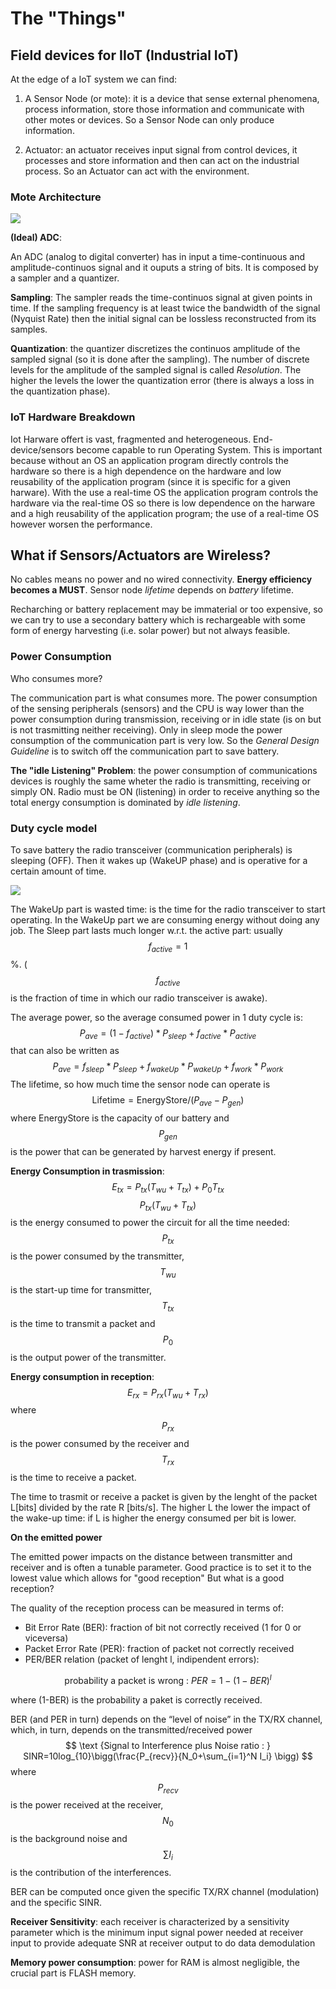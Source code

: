 # The "Things"

## Field devices for IIoT (Industrial IoT)

At the edge of a IoT system we can find:

1) A Sensor Node (or mote): it is a device that sense external phenomena, process information, store those information and communicate with other motes or devices. So a Sensor Node can only produce information.

2) Actuator: an actuator receives input signal from control devices, it processes and store information and then can act on the industrial process. So an Actuator can act with the environment.

### Mote Architecture

<img src="file:///android_asset/iot_/img/img1.png" >

**(Ideal) ADC**:

An ADC (analog to digital converter) has in input a time-continuous and amplitude-continuos signal and it ouputs a string of bits. It is composed by a sampler and a quantizer.

**Sampling**: The sampler reads the time-continuos signal at given points in time. If the sampling frequency is at least twice the bandwidth of the signal (Nyquist Rate) then the initial signal can be lossless reconstructed from its samples.

**Quantization**: the quantizer discretizes the continuos amplitude of the sampled signal (so it is done after the sampling). The number of discrete levels for the amplitude of the sampled signal is called *Resolution*. The higher the levels the lower the quantization error (there is always a loss in the quantization phase).

### IoT Hardware Breakdown

Iot Harware offert is vast, fragmented and heterogeneous. End-device/sensors become capable to run Operating System. This is important because without an OS an application program directly controls the hardware so there is a high dependence on the hardware and low reusability of the application program (since it is specific for a given harware). With the use a real-time OS the application program controls the hardware via the real-time OS so there is low dependence on the harware and a high reusability of the application program; the use of a real-time OS however worsen the performance. 

## What if Sensors/Actuators are Wireless?

No cables means no power and no wired connectivity. **Energy efficiency becomes a MUST**. Sensor node *lifetime* depends on *battery* lifetime.

Recharching or battery replacement may be immaterial or too expensive, so we can try to use a secondary battery which is rechargeable with some form of energy harvesting (i.e. solar power) but not always feasible.

### Power Consumption

Who consumes more?

The communication part is what consumes more. The power consumption of the sensing peripherals (sensors) and the CPU is way lower than the power consumption during transmission, receiving or in idle state (is on but is not trasmitting neither receiving). Only in sleep mode the power consumption of the communication part is very low. So the *General Design Guideline* is to switch off the communication part to save battery.

**The "idle Listening" Problem**: the power consumption of communications devices is roughly the same wheter the radio is transmitting, receiving or simply ON. Radio must be ON (listening) in order to receive anything so the total energy consumption is dominated by *idle listening*.

### Duty cycle model

To save battery the radio transceiver (communication peripherals) is sleeping (OFF). Then it wakes up (WakeUP phase) and is operative for a certain amount of time.

<img src="file:///android_asset/iot_/img/img2.png" >

The WakeUp part is wasted time: is the time for the radio transceiver to start operating. In the WakeUp part we are consuming energy without doing any job. The Sleep part lasts much longer w.r.t. the active part: usually $$f_{active}=1 $$%. ($$f_{active}$$ is the fraction of time in which our radio transceiver is awake).

The average power, so the average consumed power in 1 duty cycle is:
$$
P_{ave}=(1-f_{active})*P_{sleep}+f_{active}*P_{active}
$$
that can also be written as
$$
P_{ave}=f_{sleep}*P_{sleep}+f_{wakeUp}*P_{wakeUp}+f_{work}*P_{work}
$$
The lifetime, so how much time the sensor node can operate is
$$
\text {Lifetime}= \text{EnergyStore}/(P_{ave}-P_{gen}) 
$$
where EnergyStore is the capacity of our battery and $$P_{gen}$$ is the power that can be generated by harvest energy if present.

**Energy Consumption in trasmission**:
$$
E_{tx} = P_{tx}(T_{wu}+T_{tx})+P_0T_{tx}
$$
$$P_{tx}(T_{wu}+T_{tx})$$ is the energy consumed to power the circuit for all the time needed: $$P_{tx}$$ is the power consumed by the transmitter, $$T_{wu}$$ is the start-up time for transmitter, $$T_{tx}$$ is the time to transmit a packet and $$P_0$$ is the output power of the transmitter.

**Energy consumption in reception**:
$$
E_{rx} = P_{rx}(T_{wu}+T_{rx})
$$
where $$P_{rx}$$ is the power consumed by the receiver and $$T_{rx}$$ is the time to receive a packet.

The time to trasmit or receive a packet is given by the lenght of the packet  L[bits] divided by the rate R [bits/s]. The higher L the lower the impact of the wake-up time: if L is higher the energy consumed per bit is lower.

**On the emitted power**

The emitted power impacts on the distance between transmitter and receiver and is often a tunable parameter. Good practice is to set it to the lowest value which allows for "good reception" But what is a good reception?

The quality of the reception process can be measured in terms of:

- Bit Error Rate (BER): fraction of bit not correctly received (1 for 0 or viceversa)
- Packet Error Rate (PER): fraction of packet not correctly received
- PER/BER relation (packet of lenght l, indipendent errors):

$$
\text{probability a packet is wrong : } PER = 1-(1-BER)^l
$$

where (1-BER) is the probability a paket is correctly received.

BER (and PER in turn) depends on the “level of noise” in the TX/RX channel, which, in turn, depends on the transmitted/received power
$$
\text {Signal to Interference plus Noise ratio : } SINR=10log_{10}\bigg(\frac{P_{recv}}{N_0+\sum_{i=1}^N I_i} \bigg) 
$$
where $$P_{recv}$$ is the power received at the receiver, $$N_0$$ is the background noise and $$\sum I_i$$ is the contribution of the interferences.

BER can be computed once given the specific TX/RX channel (modulation) and the specific SINR.

**Receiver Sensitivity**: each receiver is characterized by a sensitivity parameter which is the minimum input signal power needed at receiver input to provide adequate SNR at receiver output to do data demodulation

**Memory power consumption**: power for RAM is almost negligible, the crucial part is FLASH memory.